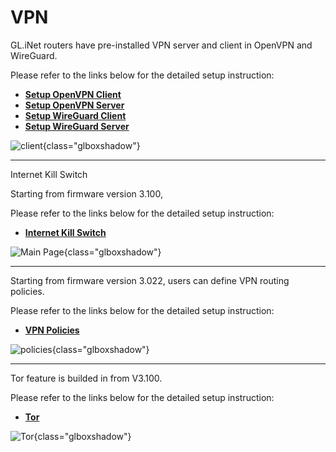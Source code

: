 # VPN

GL.iNet routers have pre-installed VPN server and client in OpenVPN and WireGuard. 

Please refer to the links below for the detailed setup instruction:

- [**Setup OpenVPN Client**](../../../tutorials/openvpn_client/)
- [**Setup OpenVPN Server**](../../../tutorials/openvpn_server/)
- [**Setup WireGuard Client**](../../../tutorials/wireguard_client/)
- [**Setup WireGuard Server**](../../../tutorials/wireguard_server/)

![client](https://static.gl-inet.com/docs/en/3/setup/gl-ar750s/vpn/client.png){class="glboxshadow"}

---

Internet Kill Switch

Starting from firmware version 3.100,

Please refer to the links below for the detailed setup instruction:

- [**Internet Kill Switch**](../../../tutorials/internet_kill_switch/)

![Main Page](https://static.gl-inet.com/docs/en/3/tutorials/internet_kill_switch/Internet%20kill%20switch.png){class="glboxshadow"}

---

Starting from firmware version 3.022, users can define VPN routing policies. 

Please refer to the links below for the detailed setup instruction:

- [**VPN Policies**](../../../tutorials/vpn_policies/)

![policies](https://static.gl-inet.com/docs/en/3/setup/gl-ar750s/vpn/policies.png){class="glboxshadow"}

---

Tor feature is builded in from V3.100.

Please refer to the links below for the detailed setup instruction:

- [**Tor**](../../../tutorials/tor/)

![Tor](https://static.gl-inet.com/docs/en/3/tutorials/tor/tor_interface.png){class="glboxshadow"}
